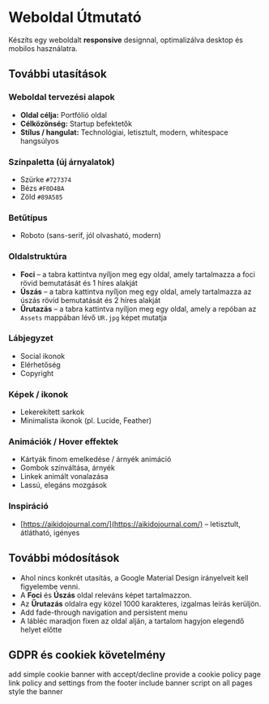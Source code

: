 # Weboldal Útmutató

Készíts egy weboldalt **responsive** designnal, optimalizálva desktop és mobilos használatra.

## További utasítások

### Weboldal tervezési alapok

- **Oldal célja:** Portfólió oldal
- **Célközönség:** Startup befektetők
- **Stílus / hangulat:** Technológiai, letisztult, modern, whitespace hangsúlyos

### Színpaletta (új árnyalatok)

- Szürke `#727374`
- Bézs `#F0D4BA`
- Zöld `#89A585`

### Betűtípus

- Roboto (sans-serif, jól olvasható, modern)

### Oldalstruktúra

- **Foci** – a tabra kattintva nyíljon meg egy oldal, amely tartalmazza a foci rövid bemutatását és 1 híres alakját
- **Úszás** – a tabra kattintva nyíljon meg egy oldal, amely tartalmazza az úszás rövid bemutatását és 2 híres alakját
- **Űrutazás** – a tabra kattintva nyíljon meg egy oldal, amely a repóban az `Assets` mappában lévő `UR.jpg` képet mutatja

### Lábjegyzet

- Social ikonok
- Elérhetőség
- Copyright

### Képek / ikonok

- Lekerekített sarkok
- Minimalista ikonok (pl. Lucide, Feather)

### Animációk / Hover effektek

- Kártyák finom emelkedése / árnyék animáció
- Gombok színváltása, árnyék
- Linkek animált vonalazása
- Lassú, elegáns mozgások

### Inspiráció

- [https://aikidojournal.com/](https://aikidojournal.com/) – letisztult, átlátható, igényes

## További módosítások

- Ahol nincs konkrét utasítás, a Google Material Design irányelveit kell figyelembe venni.
- A **Foci** és **Úszás** oldal releváns képet tartalmazzon.
- Az **Űrutazás** oldalra egy közel 1000 karakteres, izgalmas leírás kerüljön.
- Add fade-through navigation and persistent menu
- A lábléc maradjon fixen az oldal alján, a tartalom hagyjon elegendő helyet előtte

## GDPR és cookiek követelmény

add simple cookie banner with accept/decline
provide a cookie policy page
link policy and settings from the footer
include banner script on all pages
style the banner
